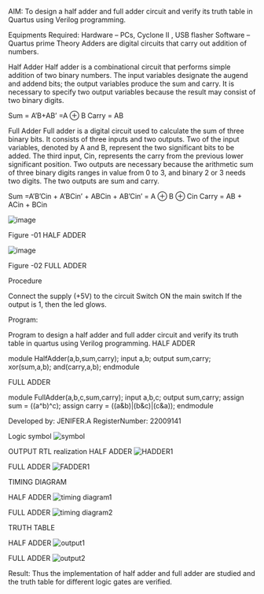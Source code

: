 AIM:
To design a half adder and full adder circuit and verify its truth table in Quartus using Verilog programming.

 Equipments Required:
Hardware – PCs, Cyclone II , USB flasher
Software – Quartus prime
Theory
Adders are digital circuits that carry out addition of numbers.

 Half Adder
Half adder is a combinational circuit that performs simple addition of two binary numbers. The input variables designate the augend and addend bits; the output variables produce the sum and carry. It is necessary to specify two output variables because the result may consist of two binary digits.

Sum = A’B+AB’ =A ⊕ B Carry = AB

 Full Adder
Full adder is a digital circuit used to calculate the sum of three binary bits. It consists of three inputs and two outputs. Two of the input variables, denoted by A and B, represent the two significant bits to be added. The third input, Cin, represents the carry from the previous lower significant position. Two outputs are necessary because the arithmetic sum of three binary digits ranges in value from 0 to 3, and binary 2 or 3 needs two digits. The two outputs are sum and carry.

Sum =A’B’Cin + A’BCin’ + ABCin + AB’Cin’ = A ⊕ B ⊕ Cin Carry = AB + ACin + BCin

 ![image](https://user-images.githubusercontent.com/36288975/163552156-a13e5a56-c638-4110-97d9-8896907c8d25.png)

 Figure -01 HALF ADDER 


![image](https://user-images.githubusercontent.com/36288975/163552057-b3547877-6d07-45b4-b7e0-bcfebfad9e1d.png)

 Figure -02 FULL ADDER 

 Procedure

Connect the supply (+5V) to the circuit
Switch ON the main switch
If the output is 1, then the led glows.

Program:

Program to design a half adder and full adder circuit and verify its truth table in quartus using Verilog programming.
HALF ADDER  

module HalfAdder(a,b,sum,carry);
input a,b;
output sum,carry;
xor(sum,a,b);
and(carry,a,b);
endmodule  

FULL ADDER  

module FullAdder(a,b,c,sum,carry);
input a,b,c;
output sum,carry;
assign sum = ((a^b)^c);
assign carry = ((a&b)|(b&c)|(c&a));
endmodule  

Developed by: JENIFER.A
RegisterNumber:  22009141

Logic symbol 
![symbol](https://user-images.githubusercontent.com/121572543/211146821-10aed368-5c07-4094-8dfa-7d06b59bd37d.png)

OUTPUT
RTL realization
HALF ADDER
![HADDER1](https://user-images.githubusercontent.com/121572543/211146867-be4d78aa-5dfd-4f3a-946b-d1331cf5679a.png)

FULL ADDER
![FADDER1](https://user-images.githubusercontent.com/121572543/211146895-b2d75cd6-a317-408e-aed8-4239c4365a5f.png)


 TIMING DIAGRAM
 
 HALF ADDER
 ![timing diagram1](https://user-images.githubusercontent.com/121572543/211146972-57ad99f7-0336-4f7a-bd53-4fc571ed88f8.png)

FULL ADDER
![timing diagram2](https://user-images.githubusercontent.com/121572543/211146988-6d73dfe9-f826-4f8b-992e-f23c5e256aff.png)



TRUTH TABLE 

HALF ADDER
![output1](https://user-images.githubusercontent.com/121572543/211147000-a3d05df0-a93a-410c-8470-55134e362aa9.png)

FULL ADDER
![output2](https://user-images.githubusercontent.com/121572543/211147009-9904b8c3-5ff5-4845-a54d-fe1a2480c1cc.png)


Result:
Thus the implementation of half adder and full adder are studied and the truth table for different logic gates are verified.

